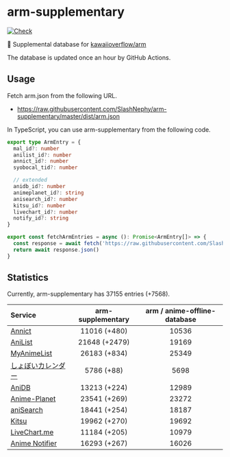 # arm-supplementary

[![Check](https://github.com/SlashNephy/arm-supplementary/actions/workflows/check-node.yml/badge.svg)](https://github.com/SlashNephy/arm-supplementary/actions/workflows/check-node.yml)

💊 Supplemental database for [kawaiioverflow/arm](https://github.com/kawaiioverflow/arm)

The database is updated once an hour by GitHub Actions.

## Usage

Fetch arm.json from the following URL.

- https://raw.githubusercontent.com/SlashNephy/arm-supplementary/master/dist/arm.json

In TypeScript, you can use arm-supplementary from the following code.

```TypeScript
export type ArmEntry = {
  mal_id?: number
  anilist_id?: number
  annict_id?: number
  syobocal_tid?: number

  // extended
  anidb_id?: number
  animeplanet_id?: string
  anisearch_id?: number
  kitsu_id?: number
  livechart_id?: number
  notify_id?: string
}

export const fetchArmEntries = async (): Promise<ArmEntry[]> => {
  const response = await fetch('https://raw.githubusercontent.com/SlashNephy/arm-supplementary/master/dist/arm.json')
  return await response.json()
}
```

## Statistics

Currently, arm-supplementary has 37155 entries (+7568).

| Service                                     | arm-supplementary | arm / anime-offline-database |
| :------------------------------------------ | :---------------: | :--------------------------: |
| [Annict](https://annict.com)                |   11016 (+480)    |            10536             |
| [AniList](https://anilist.co)               |   21648 (+2479)   |            19169             |
| [MyAnimeList](https://myanimelist.net)      |   26183 (+834)    |            25349             |
| [しょぼいカレンダー](https://cal.syoboi.jp) |    5786 (+88)     |             5698             |
| [AniDB](https://anidb.net)                  |   13213 (+224)    |            12989             |
| [Anime-Planet](https://anime-planet.com)    |   23541 (+269)    |            23272             |
| [aniSearch](https://anisearch.com)          |   18441 (+254)    |            18187             |
| [Kitsu](https://kitsu.io)                   |   19962 (+270)    |            19692             |
| [LiveChart.me](https://livechart.me)        |   11184 (+205)    |            10979             |
| [Anime Notifier](https://notify.moe)        |   16293 (+267)    |            16026             |
